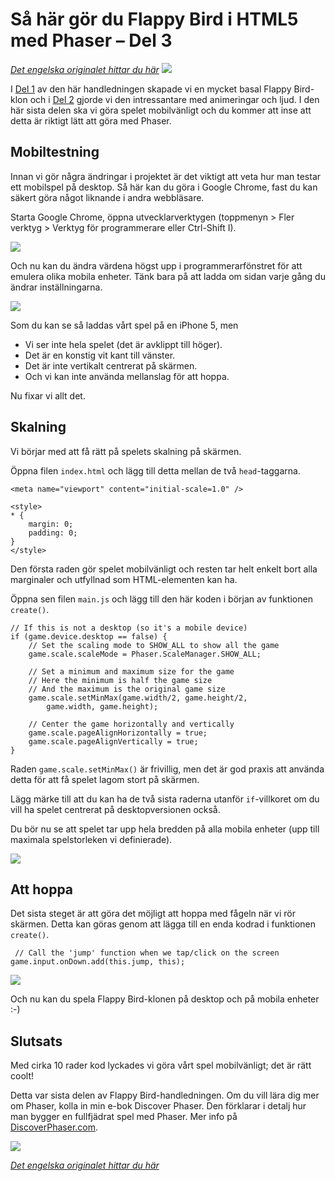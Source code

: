 # Så här gör du Flappy Bird i HTML5 med Phaser &ndash; Del 3
[_Det engelska originalet hittar du här_](http://www.lessmilk.com/tutorial/flappy-bird-phaser-3)
![](http://lessmilk.com/imgtut/FB3/1.png)

I [Del 1](flappy-bird-phaser-1.md) av den här handledningen skapade vi en mycket basal Flappy Bird-klon och i  [Del 2](flappy-bird-phaser-2.md) gjorde vi den intressantare med animeringar och ljud. I den här sista delen ska vi göra spelet mobilvänligt och du kommer att inse att detta är riktigt lätt att göra med Phaser.

## Mobiltestning

Innan vi gör några ändringar i projektet är det viktigt att veta hur man testar ett mobilspel på desktop. Så här kan du göra i Google Chrome, fast du kan säkert göra något liknande i andra webbläsare.

Starta Google Chrome, öppna utvecklarverktygen (toppmenyn > Fler verktyg > Verktyg för programmerare eller Ctrl-Shift I).

![](http://lessmilk.com/imgtut/FB3/2.png)

Och nu kan du ändra värdena högst upp i programmerarfönstret för att emulera olika mobila enheter. Tänk bara på att ladda om sidan varje gång du ändrar inställningarna. 

![](http://lessmilk.com/imgtut/FB3/3.png)

Som du kan se så laddas vårt spel på en iPhone 5, men
* Vi ser inte hela spelet (det är avklippt till höger).
* Det är en konstig vit kant till vänster.
* Det är inte vertikalt centrerat på skärmen.
* Och vi kan inte använda mellanslag för att hoppa.

Nu fixar vi allt det.

## Skalning

Vi börjar med att få rätt på spelets skalning på skärmen.

Öppna filen `index.html` och lägg till detta mellan de två `head`-taggarna.

    <meta name="viewport" content="initial-scale=1.0" />

    <style> 
    * {
        margin: 0;
        padding: 0;
    }
    </style> 

Den första raden gör spelet mobilvänligt och resten tar helt enkelt bort alla marginaler och utfyllnad som HTML-elementen kan ha.

Öppna sen filen `main.js` och lägg till den här koden i början av funktionen `create()`.

    // If this is not a desktop (so it's a mobile device) 
    if (game.device.desktop == false) {
        // Set the scaling mode to SHOW_ALL to show all the game
        game.scale.scaleMode = Phaser.ScaleManager.SHOW_ALL;

        // Set a minimum and maximum size for the game
        // Here the minimum is half the game size
        // And the maximum is the original game size
        game.scale.setMinMax(game.width/2, game.height/2, 
            game.width, game.height);

        // Center the game horizontally and vertically
        game.scale.pageAlignHorizontally = true;
        game.scale.pageAlignVertically = true;
    }

Raden `game.scale.setMinMax()` är frivillig, men det är god praxis att använda detta för att få spelet lagom stort på skärmen.

Lägg märke till att du kan ha de två sista raderna utanför `if`-villkoret om du vill ha spelet centrerat på desktopversionen också.

Du bör nu se att spelet tar upp hela bredden på alla mobila enheter (upp till maximala spelstorleken vi definierade).

![](http://lessmilk.com/imgtut/FB3/4.png)

## Att hoppa

Det sista steget är att göra det möjligt att hoppa med fågeln när vi rör skärmen. Detta kan göras genom att lägga till en enda kodrad i funktionen `create()`.

     // Call the 'jump' function when we tap/click on the screen
    game.input.onDown.add(this.jump, this);

![](http://lessmilk.com/imgtut/FB3/5.gif)

Och nu kan du spela Flappy Bird-klonen på desktop och på mobila enheter :-)

## Slutsats

Med cirka 10 rader kod lyckades vi göra vårt spel mobilvänligt; det är rätt coolt!

Detta var sista delen av Flappy Bird-handledningen. Om du vill lära dig mer om Phaser, kolla in min e-bok Discover Phaser. Den förklarar i detalj hur man bygger en fullfjädrat spel med Phaser. Mer info på [DiscoverPhaser.com](http://www.discoverphaser.com).

[![](http://lessmilk.com/img/phaserbook.jpg)](http://www.discoverphaser.com)

[_Det engelska originalet hittar du här_](http://www.lessmilk.com/tutorial/flappy-bird-phaser-3)
